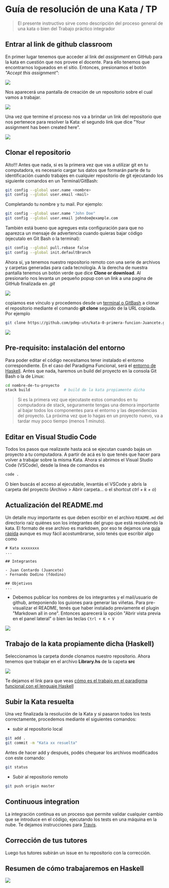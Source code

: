 # Guía de resolución de una Kata / TP

> El presente instructivo sirve como descripción del proceso general de una kata o bien del Trabajo práctico integrador

## Entrar al link de github classroom

En primer lugar tenemos que acceder al link del _assignment_ en GitHub para la kata en cuestión que nos provee el docente. Para ello tenemos que encontrarnos logueados en el sitio. Entonces, presionamos el botón _"Accept this assignment"_:

![](../../images/guia-katas/00-accepting.png)

Nos aparecerá una pantalla de creación de un repositorio sobre el cual vamos a trabajar.

![](../../images/guia-katas/01.creando.png)

Una vez que termine el proceso nos va a brindar un link del repositorio que nos pertenece para resolver la Kata: el segundo link que dice "Your assignment has been created here".

![](../../images/guia-katas/02.creado.png)

## Clonar el repositorio

Alto!!! Antes que nada, si es la primera vez que vas a utilizar git en tu computadora, es necesario cargar tus datos que formarán parte de tu identificación cuando trabajes en cualquier repositorio de git ejecutando los siguiente comandos en un Terminal/GitBash:

```bash
git config --global user.name <nombre>
git config --global user.email <mail>
```

Completando tu nombre y tu mail. Por ejemplo:

```bash
git config --global user.name "John Doe"
git config --global user.email johndoe@example.com
```

También está bueno que agregues esta configuración para que no aparezca un mensaje de advertencia cuando quieras bajar código (ejecutalo en Git Bash o la terminal):

```bash
git config --global pull.rebase false
git config --global init.defaultBranch
```

Ahora sí, ya tenemos nuestro repositorio remoto con una serie de archivos y carpetas generadas para cada tecnología. A la derecha de nuestra pantalla tenemos un botón verde que dice **Clone or download**. Al presionarlo nos levanta un pequeño popup con un link a una pagina de GitHub finalizada en _.git_

![](../../images/guia-katas/03.repositorio.png)

copiamos ese vínculo y procedemos desde un [terminal o GitBash](https://git-scm.com/downloads) a clonar el repositorio mediante el comando **git clone** seguido de la URL copiada. Por ejemplo

```bash
git clone https://github.com/pdep-utn/kata-0-primera-funcion-Juancete.git
```

![](../../images/guia-katas/04.clonado.png)

## Pre-requisito: instalación del entorno

Para poder editar el código necesitamos tener instalado el entorno correspondiente. En el caso del Paradigma Funcional, será el [entorno de Haskell](../haskell/entorno.md). Antes que nada, haremos un build del proyecto en la consola Git Bash o la de Linux:

```bash
cd nombre-de-tu-proyecto
stack build               # build de la kata propiamente dicha
```

> Si es la primera vez que ejecutaste estos comandos en tu computadora de stack, seguramente tengas una demora importante al bajar todos los componentes para el entorno y las dependencias del proyecto. La próxima vez que lo hagas en un proyecto nuevo, va a tardar muy poco tiempo (menos 1 minuto).

## Editar en Visual Studio Code

Todos los pasos que realizaste hasta acá se ejecutan cuando bajás un proyecto a tu computadora. A partir de acá es lo que tenés que hacer para volver a trabajar sobre la misma Kata. Ahora sí abrimos el Visual Studio Code (VSCode), desde la línea de comandos es

```bash
code .
```

O bien buscás el acceso al ejecutable, levantás el VSCode y abrís la carpeta del proyecto (Archivo > Abrir carpeta... o el shortcut _ctrl + k + o_)

## Actualización del README.md

Un detalle muy importante es que deben escribir en el archivo `README.md` del directorio raíz quiénes son los integrantes del grupo que está resolviendo la kata. El formato de ese archivo es markdown, por eso te dejamos una [guía rápida](https://github.com/adam-p/markdown-here/wiki/Markdown-Cheatsheet) aunque es muy fácil acostumbrarse, solo tenés que escribir algo como

```
# Kata xxxxxxxx
...

## Integrantes

- Juan Contardo (Juancete)
- Fernando Dodino (fdodino)

## Objetivos
...
```

- Debemos publicar los nombres de los integrantes y el mail/usuario de github, anteponiendo los guiones para generar las viñetas. Para pre-visualizar el README, tenés que haber instalado previamente el plugin "Markdown all in one". Entonces aparecerá la opción "Abrir vista previa en el panel lateral" o bien las teclas `Ctrl + K + V`

![](../../images/guia-katas/previsualizarMd.png)

## Trabajo de la kata propiamente dicha (Haskell)

Seleccionamos la carpeta donde clonamos nuestro repositorio. Ahora tenemos que trabajar en el archivo **Library.hs** de la capeta **src**

![](../../images/guia-katas/05.editor.png)

Te dejamos el link para que veas [cómo es el trabajo en el paradigma funcional con el lenguaje Haskell](../haskell/trabajo.md)

## Subir la Kata resuelta

Una vez finalizada la resolución de la Kata y si pasaron todos los tests correctamente, procedemos mediante el siguientes comandos:

- subir al repositorio local

```bash
git add .
git commit -m "Kata xx resuelta"
```

Antes de hacer add y después, podés chequear los archivos modificados con este comando:

```bash
git status
```

- Subir al repositorio remoto

```bash
git push origin master
```  

## Continuous integration

La integración continua es un proceso que permite validar cualquier cambio que se introduce en el código, ejecutando los tests en una máquina en la nube. Te dejamos instrucciones para [Travis](./kata-ci-travis.md).

## Corrección de tus tutores

Luego tus tutores subirán un issue en tu repositorio con la corrección.

## Resumen de cómo trabajaremos en Haskell

![](../../images/guia-katas/arquitecturaTrabajoHaskell2.png)
